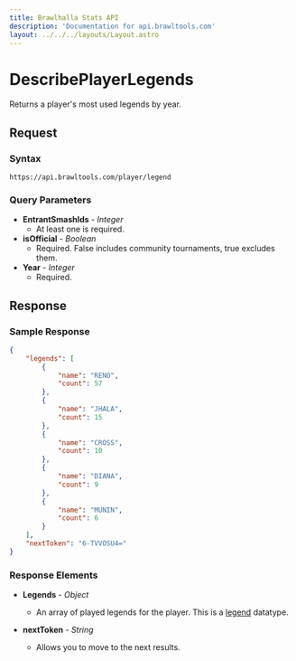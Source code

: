 ```yaml
---
title: Brawlhalla Stats API
description: 'Documentation for api.brawltools.com'
layout: ../../../layouts/Layout.astro
---
```


# DescribePlayerLegends

Returns a player's most used legends by year.

## Request

### Syntax

```https://api.brawltools.com/player/legend```

### Query Parameters

- **EntrantSmashIds** - *Integer*
    - At least one is required.
- **isOfficial** - *Boolean*
    - Required. False includes community tournaments, true excludes them.
- **Year** - *Integer*
    - Required.

## Response

### Sample Response

```json
{
    "legends": [
        {
            "name": "RENO",
            "count": 57
        },
        {
            "name": "JHALA",
            "count": 15
        },
        {
            "name": "CROSS",
            "count": 10
        },
        {
            "name": "DIANA",
            "count": 9
        },
        {
            "name": "MUNIN",
            "count": 6
        }
    ],
    "nextToken": "6-TVVOSU4="
}
```

### Response Elements

- **Legends** - *Object*
    - An array of played legends for the player. This is a <a href="../../datatypes/legend">legend</a> datatype.

- **nextToken** - *String*
    - Allows you to move to the next results. 